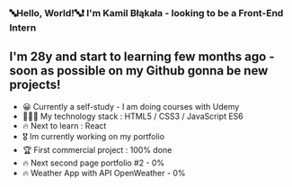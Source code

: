 ### 🔤Hello, World!🔤❗️ I'm Kamil Błąkała - looking to be a Front-End Intern

## I'm 28y and start to learning few months ago - soon as possible on my Github gonna be new projects!

- 😀 Currently a self-study - I am doing courses with Udemy
- 👨🏽‍💻 My technology stack : HTML5 / CSS3 / JavaScript ES6
- 🔥 Next to learn : React
- 🎖️ Im currently working on my portfolio 
- 🏆 First commercial project : 100% done
- 🔥 Next second page portfolio #2 - 0% 
- 🔥 Weather App with API OpenWeather - 0%
